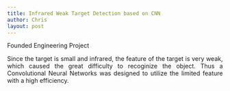 ```yaml
---
title: Infrared Weak Target Detection based on CNN
author: Chris
layout: post
---
```


Founded Engineering Project

<p style="text-align:justify">
Since the target is small and infrared, the feature of the target is very weak, which caused the great difficulty to recoginize the object. Thus a Convolutional Neural Networks was designed to utilize the limited feature with a high efficiency.
</p>